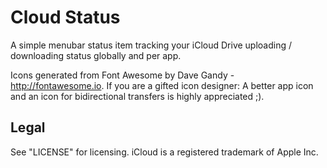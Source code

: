 # Cloud Status
A simple menubar status item tracking your iCloud Drive uploading / downloading status globally and per app.

Icons generated from Font Awesome by Dave Gandy - http://fontawesome.io. If you are a gifted icon designer: A better app icon and an icon for bidirectional transfers is highly appreciated ;).

## Legal
See "LICENSE" for licensing. iCloud is a registered trademark of Apple Inc.
